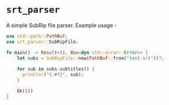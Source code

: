 # `srt_parser`

 A simple SubRip file parser. Example usage -
 
 ```rust
 use std::path::PathBuf;
 use srt_parser::SubRipFile;
 
 fn main() -> Result<(), Box<dyn std::error::Error>> {
     let subs = SubRipFile::new(PathBuf::from("test.srt"))?;
     
     for sub in subs.subtitles() {
       println!("{:#?}", sub);
     }
 
     Ok(())
 }
```